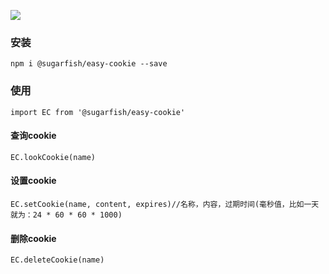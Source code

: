 [![](https://img.shields.io/npm/v/@sugarfish/easy-cookie.svg)](https://www.npmjs.com/package/@sugarfish/easy-cookie)

### 安装
`npm i @sugarfish/easy-cookie --save`
### 使用
`import EC from '@sugarfish/easy-cookie'`
#### 查询cookie
`EC.lookCookie(name)`
#### 设置cookie
`EC.setCookie(name, content, expires)//名称，内容，过期时间(毫秒值，比如一天就为：24 * 60 * 60 * 1000)`
#### 删除cookie
`EC.deleteCookie(name)`
